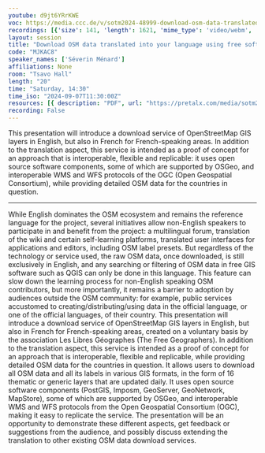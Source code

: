 ```yaml
---
youtube: d9jt6YRrKWE
voc: https://media.ccc.de/v/sotm2024-48999-download-osm-data-translated-into-your-language-using-free-software-components-and-standard-protocols
recordings: [{'size': 141, 'length': 1621, 'mime_type': 'video/webm', 'language': 'eng', 'filename': 'sotm2024-48999-eng-Download_OSM_data_translated_into_your_language_using_free_software_components_and_standard_protocols_webm-hd.webm', 'state': 'new', 'folder': 'webm-hd', 'high_quality': True, 'width': 1920, 'height': 1080, 'updated_at': '2024-11-23T15:55:10.051+01:00', 'recording_url': 'https://cdn.media.ccc.de/events/sotm/2024/webm-hd/sotm2024-48999-eng-Download_OSM_data_translated_into_your_language_using_free_software_components_and_standard_protocols_webm-hd.webm', 'url': 'https://api.media.ccc.de/public/recordings/81934', 'event_url': 'https://api.media.ccc.de/public/events/88379253-527f-5222-8dc3-02f860ddd55a', 'conference_url': 'https://api.media.ccc.de/public/conferences/sotm2024'}, {'size': 66, 'length': 1621, 'mime_type': 'video/webm', 'language': 'eng', 'filename': 'sotm2024-48999-eng-Download_OSM_data_translated_into_your_language_using_free_software_components_and_standard_protocols_webm-sd.webm', 'state': 'new', 'folder': 'webm-sd', 'high_quality': False, 'width': 720, 'height': 576, 'updated_at': '2024-11-23T15:45:55.965+01:00', 'recording_url': 'https://cdn.media.ccc.de/events/sotm/2024/webm-sd/sotm2024-48999-eng-Download_OSM_data_translated_into_your_language_using_free_software_components_and_standard_protocols_webm-sd.webm', 'url': 'https://api.media.ccc.de/public/recordings/81932', 'event_url': 'https://api.media.ccc.de/public/events/88379253-527f-5222-8dc3-02f860ddd55a', 'conference_url': 'https://api.media.ccc.de/public/conferences/sotm2024'}, {'size': 51, 'length': 1621, 'mime_type': 'video/mp4', 'language': 'eng', 'filename': 'sotm2024-48999-eng-Download_OSM_data_translated_into_your_language_using_free_software_components_and_standard_protocols_sd.mp4', 'state': 'new', 'folder': 'h264-sd', 'high_quality': False, 'width': 720, 'height': 576, 'updated_at': '2024-11-23T15:29:55.890+01:00', 'recording_url': 'https://cdn.media.ccc.de/events/sotm/2024/h264-sd/sotm2024-48999-eng-Download_OSM_data_translated_into_your_language_using_free_software_components_and_standard_protocols_sd.mp4', 'url': 'https://api.media.ccc.de/public/recordings/81929', 'event_url': 'https://api.media.ccc.de/public/events/88379253-527f-5222-8dc3-02f860ddd55a', 'conference_url': 'https://api.media.ccc.de/public/conferences/sotm2024'}, {'size': 24, 'length': 1621, 'mime_type': 'audio/mpeg', 'language': 'eng', 'filename': 'sotm2024-48999-eng-Download_OSM_data_translated_into_your_language_using_free_software_components_and_standard_protocols_mp3.mp3', 'state': 'new', 'folder': 'mp3', 'high_quality': False, 'width': 0, 'height': 0, 'updated_at': '2024-11-23T15:28:26.869+01:00', 'recording_url': 'https://cdn.media.ccc.de/events/sotm/2024/mp3/sotm2024-48999-eng-Download_OSM_data_translated_into_your_language_using_free_software_components_and_standard_protocols_mp3.mp3', 'url': 'https://api.media.ccc.de/public/recordings/81928', 'event_url': 'https://api.media.ccc.de/public/events/88379253-527f-5222-8dc3-02f860ddd55a', 'conference_url': 'https://api.media.ccc.de/public/conferences/sotm2024'}, {'size': 145, 'length': 1621, 'mime_type': 'video/mp4', 'language': 'eng', 'filename': 'sotm2024-48999-eng-Download_OSM_data_translated_into_your_language_using_free_software_components_and_standard_protocols_hd.mp4', 'state': 'new', 'folder': 'h264-hd', 'high_quality': True, 'width': 1920, 'height': 1080, 'updated_at': '2024-11-23T15:25:51.973+01:00', 'recording_url': 'https://cdn.media.ccc.de/events/sotm/2024/h264-hd/sotm2024-48999-eng-Download_OSM_data_translated_into_your_language_using_free_software_components_and_standard_protocols_hd.mp4', 'url': 'https://api.media.ccc.de/public/recordings/81926', 'event_url': 'https://api.media.ccc.de/public/events/88379253-527f-5222-8dc3-02f860ddd55a', 'conference_url': 'https://api.media.ccc.de/public/conferences/sotm2024'}]
layout: session
title: "Download OSM data translated into your language using free software components and standard protocols"
code: "MJKAC8"
speaker_names: ['Séverin Ménard']
affiliations: None
room: "Tsavo Hall"
length: "20"
time: "Saturday, 14:30"
time_iso: "2024-09-07T11:30:00Z"
resources: [{ description: "PDF", url: "https://pretalx.com/media/sotm2024/submissions/MJKAC8/resources/SotM_2024_Nairobi_pres_SMenard_translated_OSM_data_ohw6Kc3.pdf" }]
recording: False
---
```


This presentation will introduce a download service of OpenStreetMap GIS layers in English, but also in French for French-speaking areas. In addition to the translation aspect, this service is intended as a proof of concept for an approach that is interoperable, flexible and replicable: it uses open source software components, some of which are supported by OSGeo, and interoperable WMS and WFS protocols of the OGC (Open Geospatial Consortium), while providing detailed OSM data for the countries in question.

<hr>

While English dominates the OSM ecosystem and remains the reference language for the project, several initiatives allow non-English speakers to participate in and benefit from the project: a multilingual forum, translation of the wiki and certain self-learning platforms, translated user interfaces for applications and editors, including OSM label presets.
But regardless of the technology or service used, the raw OSM data, once downloaded, is still exclusively in English, and any searching or filtering of OSM data in free GIS software such as QGIS can only be done in this language. This feature can slow down the learning process for non-English speaking OSM contributors, but more importantly, it remains a barrier to adoption by audiences outside the OSM community: for example, public services accustomed to creating/distributing/using data in the official language, or one of the official languages, of their country.
This presentation will introduce a download service of OpenStreetMap GIS layers in English, but also in French for French-speaking areas, created on a voluntary basis by the association Les Libres Géographes (The Free Geographers). In addition to the translation aspect, this service is intended as a proof of concept for an approach that is interoperable, flexible and replicable, while providing detailed OSM data for the countries in question.
It allows users to download all OSM data and all its labels in various GIS formats, in the form of 16 thematic or generic layers that are updated daily. It uses open source software components (PostGIS, Imposm, GeoServer, GeoNetwork, MapStore), some of which are supported by OSGeo, and interoperable WMS and WFS protocols from the Open Geospatial Consortium (OGC), making it easy to replicate the service.
The presentation will be an opportunity to demonstrate these different aspects, get feedback or suggestions from the audience, and possibly discuss extending the translation to other existing OSM data download services.

